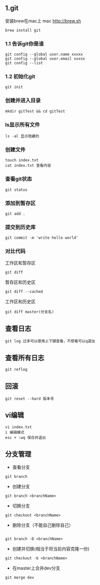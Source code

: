 ## 1.git
安装brew在mac上
mac http://brew.sh
```
brew install git 
```
### 1.1 告诉git你是谁
```
git config --global user.name xxxxx
git config --global user.email xxxxx
git config --list
```
### 1.2 初始化git
```
git init
```

### 创建并进入目录 
```
mkdir gitTest && cd gitTest
```

### ls显示所有文件
```
ls -al 显示隐藏的
```

### 创建文件
```
touch index.txt
cat index.txt 查看内容
```

### 查看git状态
```
git status 
```

### 添加到暂存区
```
git add .
```

### 提交到历史库
```
git commit -m 'write hello world'
```

### 对比代码
工作区和暂存区
```
git diff
```
暂存区和历史区 
```
git diff --cached
```
工作区和历史区 
```
git diff master(分支名)
```

## 查看日志
```
git log 过多可以使用上下键查看，不想看可以q退出
```

## 查看所有日志
```
git reflog
```
## 回滚
```
git reset --hard 版本号
```
## vi编辑
```
vi index.txt
i 编辑模式
esc + :wq 保存并退出
```


## 分支管理
- 查看分支
```
git branch 
```
- 创建分支
```
git branch <branchName>
```
- 切换分支
```
git checkout <branchName>
```
- 删除分支（不能自己删除自己）
```

git branch -D <branchName>
```
- 创建并切换(相当于将当前内容克隆一份)
```
git checkout -b <branchName>
```
- 在master上合并dev分支
```
git merge dev
```